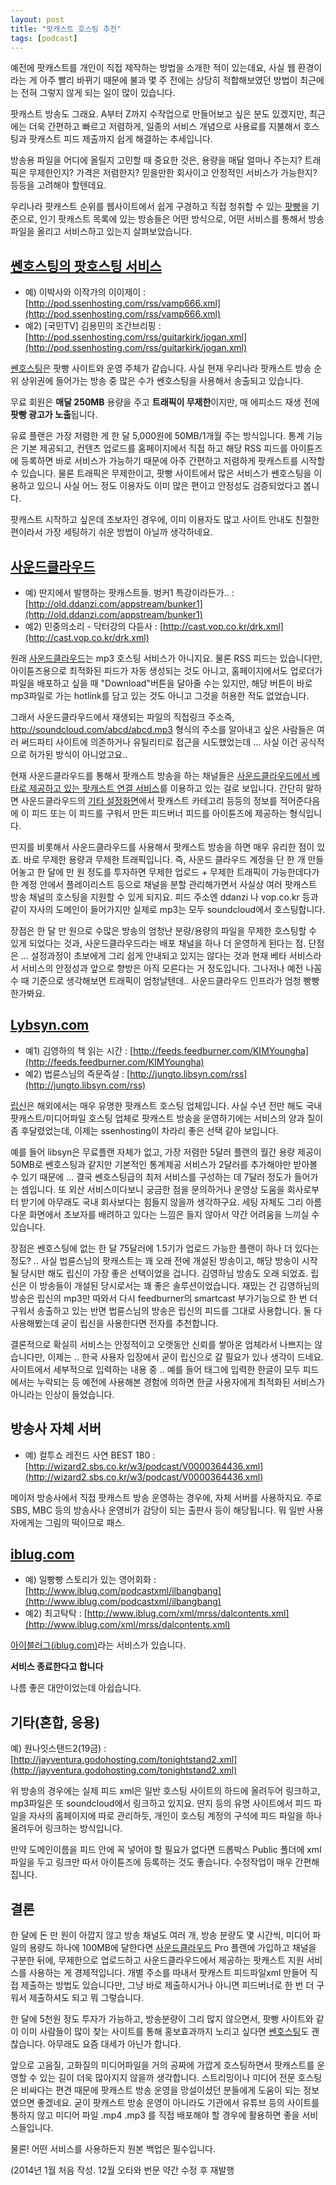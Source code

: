 ```yaml
---
layout: post
title: "팟캐스트 호스팅 추천"
tags: [podcast]
---
```


예전에 팟캐스트를 개인이 직접 제작하는 방법을 소개한 적이 있는데요, 사실 웹 환경이라는 게 아주 빨리 바뀌기 때문에 불과 몇 주 전에는 상당히 적합해보였던 방법이 최근에는 전혀 그렇지 않게 되는 일이 많이 있습니다. 

팟캐스트 방송도 그래요. A부터 Z까지 수작업으로 만들어보고 싶은 분도 있겠지만, 최근에는 더욱 간편하고 빠르고 저렴하게, 일종의 서비스 개념으로 사용료를 지불해서 호스팅과 팟캐스트 피드 제출까지 쉽게 해결하는 추세입니다. 

방송용 파일을 어디에 올릴지 고민할 때 중요한 것은, 용량을 매달 얼마나 주는지? 트래픽은 무제한인지? 가격은 저렴한지? 믿을만한 회사이고 안정적인 서비스가 가능한지? 등등을 고려해야 할텐데요. 

우리나라 팟캐스트 순위를 웹사이트에서 쉽게 구경하고 직접 청취할 수 있는 [팟빵](http://www.podbbang.com/)을 기준으로, 인기 팟캐스트 목록에 있는 방송들은 어떤 방식으로, 어떤 서비스를 통해서 방송 파일을 올리고 서비스하고 있는지 살펴보았습니다. 


<div id="toc"><p class="toc_title"></p></div>

## [쎈호스팅의 팟호스팅 서비스](http://www.ssenhosting.com/hosting/pod)

- 예) 이박사와 이작가의 이이제이 : [http://pod.ssenhosting.com/rss/vamp666.xml](http://pod.ssenhosting.com/rss/vamp666.xml)
- 예2) [국민TV] 김용민의 조간브리핑 : [http://pod.ssenhosting.com/rss/guitarkirk/jogan.xml](http://pod.ssenhosting.com/rss/guitarkirk/jogan.xml)

[쎈호스팅](http://www.ssenhosting.com/)은 팟빵 사이트와 운영 주체가 같습니다. 사실 현재 우리나라 팟캐스트 방송 순위 상위권에 들어가는 방송 중 많은 수가 쎈호스팅을 사용해서 송출되고 있습니다. 

무료 회원은 **매달 250MB** 용량을 주고 **트래픽이 무제한**이지만, 매 에피소드 재생 전에 **팟빵 광고가 노출**됩니다.

유료 플랜은 가장 저렴한 게 한 달 5,000원에 50MB/1개월 주는 방식입니다. 통계 기능은 기본 제공되고, 컨텐츠 업로드를 홈페이지에서 직접 하고 해당 RSS 피드를 아이튠즈에 등록하면 바로 서비스가 가능하기 때문에 아주 간편하고 저렴하게 팟캐스트를 시작할 수 있습니다. 물론 트래픽은 무제한이고, 팟빵 사이트에서 많은 서비스가 쎈호스팅을 이용하고 있으니 사실 어느 정도 이용자도 이미 많은 편이고 안정성도 검증되었다고 봅니다. 

팟캐스트 시작하고 싶은데 초보자인 경우에, 이미 이용자도 많고 사이트 안내도 친절한 편이라서 가장 세팅하기 쉬운 방법이 아닐까 생각하네요.


## [사운드클라우드](http://soundcloud.com)

- 예) 딴지에서 발행하는 팟캐스트들. 벙커1 특강이라든가.. : [http://old.ddanzi.com/appstream/bunker1](http://old.ddanzi.com/appstream/bunker1)
- 예2) 민중의소리 - 닥터강의 다듣사 : [http://cast.vop.co.kr/drk.xml](http://cast.vop.co.kr/drk.xml)

원래 [사운드클라우드](http://soundcloud.com)는 mp3 호스팅 서비스가 아니지요. 물론 RSS 피드는 있습니다만, 아이튠즈용으로 최적화된 피드가 자동 생성되는 것도 아니고, 홈페이지에서도 업로더가 파일을 배포하고 싶을 때 "Download"버튼을 달아줄 수는 있지만, 해당 버튼이 바로 mp3파일로 가는 hotlink를 담고 있는 것도 아니고 그것을 허용한 적도 없었습니다.  

그래서 사운드클라우드에서 재생되는 파일의 직접링크 주소즉, http://soundcloud.com/abcd/abcd.mp3 형식의 주소를 알아내고 싶은 사람들은 여러 써드파티 사이트에 의존하거나 유틸리티로 접근을 시도했었는데 ... 사실 이건 공식적으로 허가된 방식이 아니었고요.. 

현재 사운드클라우드를 통해서 팟캐스트 방송을 하는 채널들은 [사운드클라우드에서 베타로 제공하고 있는 팟캐스트 연결 서비스](http://goo.gl/o6BvSx)를 이용하고 있는 걸로 보입니다. 간단히 말하면 사운드클라우드의 [기타 설정화면](http://soundcloud.com/settings/extra)에서 팟캐스트 카테고리 등등의 정보를 적어준다음에 이 피드 또는 이 피드를 구워서 만든 피드버너 피드를 아이튠즈에 제공하는 형식입니다. 
 
딴지를 비롯해서 사운드클라우드를 사용해서 팟캐스트 방송을 하면 매우 유리한 점이 있죠. 바로 무제한 용량과 무제한 트래픽입니다. 즉, 사운드 클라우드 계정을 단 한 개 만들어놓고 한 달에 만 원 정도를 투자하면 무제한 업로드 + 무제한 트래픽이 가능한데다가 한 계정 안에서 플레이리스트 등으로 채널을 분할 관리해가면서 사실상 여러 팟캐스트 방송 채널의 호스팅을 지원할 수 있게 되지요. 피드 주소엔 ddanzi 나 vop.co.kr 등과 같이 자사의 도메인이 들어가지만 실제로 mp3는 모두 soundcloud에서 호스팅합니다. 

장점은 한 달 만 원으로 수많은 방송의 엄청난 분량/용량의 파일을 무제한 호스팅할 수 있게 되었다는 것과, 사운드클라우드라는 배포 채널을 하나 더 운영하게 된다는 점. 단점은 ... 설정과정이 초보에게 그리 쉽게 안내되고 있지는 않다는 것과 현재 베타 서비스라서 서비스의 안정성과 앞으로 향방은 아직 모른다는 거 정도입니다. 그나저나 예전 나꼼수 때 기준으로 생각해보면 트래픽이 엄청날텐데.. 사운드클라우드 인프라가 엄청 빵빵한가봐요.  



## [Lybsyn.com](http://libsyn.com)

- 예1) 김영하의 책 읽는 시간 : [http://feeds.feedburner.com/KIMYoungha](http://feeds.feedburner.com/KIMYoungha)
- 예2) 법륜스님의 즉문즉설 : [http://jungto.libsyn.com/rss](http://jungto.libsyn.com/rss)

[립신](httP://libsyn.com)은 해외에서는 매우 유명한 팟캐스트 호스팅 업체입니다. 사실 수년 전만 해도 국내 팟캐스트/미디어파일 호스팅 업체로 팟캐스트 방송을 운영하기에는 서비스의 양과 질이 좀 후달렸었는데, 이제는 ssenhosting이 차라리 좋은 선택 같아 보입니다. 

예를 들어 libsyn은 무료플랜 자체가 없고, 가장 저렴한 5달러 플랜의 월간 용량 제공이 50MB로 쎈호스팅과 같지만 기본적인 통계제공 서비스가 2달러를 추가해야만 받아볼 수 있기 때문에 ... 결국 쎈호스팅급의 최저 서비스를 구성하는 데 7달러 정도가 들어가는 셈입니다. 또 외산 서비스이다보니 궁금한 점을 문의하거나 운영상 도움을 회사로부터 받기에 아무래도 국내 회사보다는 힘들지 않을까 생각하구요. 세팅 자체도 그리 아름다운 화면에서 초보자를 배려하고 있다는 느낌은 들지 않아서 약간 어려움을 느끼실 수 있습니다. 

장점은 쎈호스팅에 없는 한 달 75달러에 1.5기가 업로드 가능한 플랜이 하나 더 있다는 정도? .. 사실 법륜스님의 팟캐스트는 꽤 오래 전에 개설된 방송이고, 해당 방송이 시작될 당시만 해도 립신이 가장 좋은 선택이었을 겁니다. 김영하님 방송도 오래 되었죠. 립신은 이 방송들이 개설된 당시로서는 꽤 좋은 솔루션이었습니다. 재밌는 건 김영하님의 방송은 립신의 mp3만 따와서 다시 feedburner의 smartcast 부가기능으로 한 번 더 구워서 송출하고 있는 반면 법륜스님의 방송은 립신의 피드를 그대로 사용합니다. 둘 다 사용해봤는데 굳이 립신을 사용한다면 전자를 추천합니다. 

결론적으로 확실히 서비스는 안정적이고 오랫동안 신뢰를 쌓아온 업체라서 나쁘지는 않습니다만, 이제는 .. 한국 사용자 입장에서 굳이 립신으로 갈 필요가 있나 생각이 드네요. 사이트에서 세부적으로 입력하는 내용 중 .. 예를 들어 태그에 입력한 한글이 모두 피드에서는 누락되는 등 예전에 사용해본 경험에 의하면 한글 사용자에게 최적화된 서비스가 아니라는 인상이 들었습니다. 


## 방송사 자체 서버 

- 예) 컬투쇼 레전드 사연 BEST 180 : [http://wizard2.sbs.co.kr/w3/podcast/V0000364436.xml](http://wizard2.sbs.co.kr/w3/podcast/V0000364436.xml)

메이저 방송사에서 직접 팟캐스트 방송 운영하는 경우에, 자체 서버를 사용하지요. 주로 SBS, MBC 등의 방송사나 운영비가 감당이 되는 출판사 등이 해당됩니다. 뭐 일반 사용자에게는 그림의 떡이므로 패스. 


## [iblug.com](http://iblug.com)

- 예) 일빵빵 스토리가 있는 영어회화 : [http://www.iblug.com/podcastxml/ilbangbang](http://www.iblug.com/podcastxml/ilbangbang)
- 예2) 최고탁탁 : [http://www.iblug.com/xml/mrss/dalcontents.xml](http://www.iblug.com/xml/mrss/dalcontents.xml)

[아이블러그(iblug.com)](http://iblug.com)라는 서비스가 있습니다. 


**서비스 종료한다고 합니다**

나름 좋은 대안이었는데 아쉽습니다.

## 기타(혼합, 응용)

예) 원나잇스탠드2(19금) : [http://jayventura.godohosting.com/tonightstand2.xml](http://jayventura.godohosting.com/tonightstand2.xml)

위 방송의 경우에는 실제 피드 xml은 일반 호스팅 사이트의 하드에 올려두어 링크하고, mp3파일은 또 soundcloud에서 링크하고 있지요. 딴지 등의 유명 사이트에서 피드 파일을 자사의 홈페이지에 따로 관리하듯, 개인이 호스팅 계정의 구석에 피드 파일을 하나 올려두어 링크하는 방식입니다. 

만약 도메인이름을 피드 안에 꼭 넣어야 할 필요가 없다면 드롭박스 Public 폴더에 xml 파일을 두고 링크만 따서 아이튠즈에 등록하는 것도 좋습니다. 수정작업이 매우 간편해집니다. 

 


## 결론

한 달에 돈 만 원이 아깝지 않고 방송 채널도 여러 개, 방송 분량도 몇 시간씩, 미디어 파일의 용량도 하나에 100MB에 달한다면 [사운드클라우드](http://soundcloud.com) Pro 플랜에 가입하고 채널을 구분한 뒤에, 무제한으로 업로드하고 사운드클라우드에서 제공하는 팟캐스트 지원 서비스를 사용하는 게 경제적입니다. 개별 주소를 따내서 팟캐스트 피드파일xml 만들어 직접 제출하는 방법도 있습니다만, 그냥 바로 제출하시거나 아니면 피드버너로 한 번 더 구워서 제출하셔도 되고 뭐 그렇습니다. 

한 달에 5천원 정도 투자가 가능하고, 방송분량이 그리 많지 않으면서, 팟빵 사이트와 같이 이미 사람들이 많이 찾는 사이트를 통해 홍보효과까지 노리고 싶다면 [쎈호스팅](http://www.ssenhosting.com/hosting/pod)도 괜찮습니다. 아무래도 요즘 대세가 아닌가 합니다. 

앞으로 고음질, 고화질의 미디어파일을 거의 공짜에 가깝게 호스팅하면서 팟캐스트를 운영할 수 있는 길이 더욱 많아지지 않을까 생각합니다. 스트리밍이나 미디어 전문 호스팅은 비싸다는 편견 때문에 팟캐스트 방송 운영을 망설이셨던 분들에게 도움이 되는 정보였으면 좋겠네요. 굳이 팟캐스트 방송 운영이 아니라도 기관에서 유튜브 등의 사이트를 통하지 않고 미디어 파일 .mp4 .mp3 를 직접 배포해야 할 경우에 활용하면 좋을 서비스들입니다. 

물론! 어떤 서비스를 사용하든지 원본 백업은 필수입니다.

 (2014년 1월 처음 작성. 12월 오타와 번문 약간 수정 후 재발행